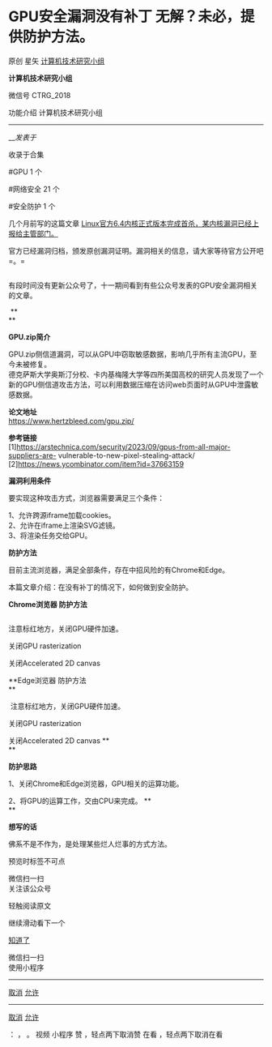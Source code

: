 #  GPU安全漏洞没有补丁 无解？未必，提供防护方法。

原创 星矢  [ 计算机技术研究小组 ](javascript:void\(0\);)

**计算机技术研究小组** ![]()

微信号 CTRG_2018

功能介绍 计算机技术研究小组

____

___发表于_

收录于合集

#GPU 1 个

#网络安全 21 个

#安全防护 1 个

几个月前写的这篇文章
[Linux官方6.4内核正式版本完成首杀，某内核漏洞已经上报给主管部门。](http://mp.weixin.qq.com/s?__biz=MzI5NTE2OTQ4MA==&mid=2651887983&idx=1&sn=0d7bad68ef415129dfe567c886f0a767&chksm=f7b385c8c0c40cdead55295fa9000debcc6587fea8a516aefced7998d1cf12ed2202589cf9cb&scene=21#wechat_redirect)

官方已经漏洞归档，颁发原创漏洞证明。漏洞相关的信息，请大家等待官方公开吧 =。=  

![]()

有段时间没有更新公众号了，十一期间看到有些公众号发表的GPU安全漏洞相关的文章。

![]() **  
**

 **GPU.zip简介**

GPU.zip侧信道漏洞，可以从GPU中窃取敏感数据，影响几乎所有主流GPU，至今未被修复。  
德克萨斯大学奥斯汀分校、卡内基梅隆大学等四所美国高校的研究人员发现了一个新的GPU侧信道攻击方法，可以利用数据压缩在访问web页面时从GPU中泄露敏感数据。

 **论文地址**  
https://www.hertzbleed.com/gpu.zip/  
  
 **参考链接**  
[1]https://arstechnica.com/security/2023/09/gpus-from-all-major-suppliers-are-
vulnerable-to-new-pixel-stealing-attack/  
[2]https://news.ycombinator.com/item?id=37663159  
  

 **漏洞利用条件**  
  

要实现这种攻击方式，浏览器需要满足三个条件：  

1、允许跨源iframe加载cookies。  
2、允许在iframe上渲染SVG滤镜。  
3、将渲染任务交给GPU。  

 **防护方法**

目前主流浏览器，满足全部条件，存在中招风险的有Chrome和Edge。

本篇文章介绍：在没有补丁的情况下，如何做到安全防护。

  
  
 **Chrome浏览器 防护方法**

![]()

注意标红地方，关闭GPU硬件加速。  
  

![]()关闭GPU rasterization  
  

![]()关闭Accelerated 2D canvas

 **Edge浏览器 防护方法  
**

![]() 注意标红地方，关闭GPU硬件加速。  
  

![]()关闭GPU rasterization  
  

![]()关闭Accelerated 2D canvas **  
**

 **防护思路**

1、关闭Chrome和Edge浏览器，GPU相关的运算功能。  

2、将GPU的运算工作，交由CPU来完成。 **  
**

  
 **想写的话**

佛系不是不作为，是处理某些烂人烂事的方式方法。  

预览时标签不可点

微信扫一扫  
关注该公众号

轻触阅读原文

继续滑动看下一个

[知道了](javascript:;)

微信扫一扫  
使用小程序

****

[取消](javascript:void\(0\);) [允许](javascript:void\(0\);)

****

[取消](javascript:void\(0\);) [允许](javascript:void\(0\);)

： ， 。   视频 小程序 赞 ，轻点两下取消赞 在看 ，轻点两下取消在看

